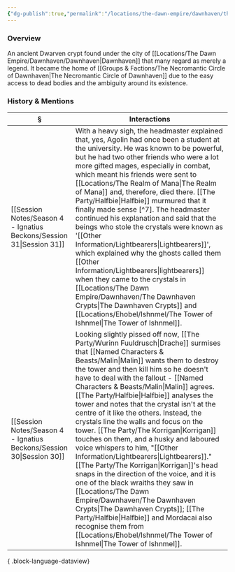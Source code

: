 ```yaml
---
{"dg-publish":true,"permalink":"/locations/the-dawn-empire/dawnhaven/the-dawnhaven-crypts/","tags":["Discovered"],"updated":"2025-08-11T11:53:31.878+01:00"}
---
```


### Overview
An ancient Dwarven crypt found under the city of [[Locations/The Dawn Empire/Dawnhaven/Dawnhaven\|Dawnhaven]] that many regard as merely a legend. It became the home of [[Groups & Factions/The Necromantic Circle of Dawnhaven\|The Necromantic Circle of Dawnhaven]] due to the easy access to dead bodies and the ambiguity around its existence. 

### History & Mentions
| §                                                                       | Interactions                                                                                                                                                                                                                                                                                                                                                                                                                                                                                                                                                                                                                                                                                                           |
| ----------------------------------------------------------------------- | ---------------------------------------------------------------------------------------------------------------------------------------------------------------------------------------------------------------------------------------------------------------------------------------------------------------------------------------------------------------------------------------------------------------------------------------------------------------------------------------------------------------------------------------------------------------------------------------------------------------------------------------------------------------------------------------------------------------------- |
| [[Session Notes/Season 4 - Ignatius Beckons/Session 31\|Session 31]] | With a heavy sigh, the headmaster explained that, yes, Agolin had once been a student at the university. He was known to be powerful, but he had two other friends who were a lot more gifted mages, especially in combat, which meant his friends were sent to [[Locations/The Realm of Mana\|The Realm of Mana]] and, therefore, died there. [[The Party/Halfbie\|Halfbie]] murmured that it finally made sense [^7]. The headmaster continued his explanation and said that the beings who stole the crystals were known as '[[Other Information/Lightbearers\|Lightbearers]]', which explained why the ghosts called them [[Other Information/Lightbearers\|lightbearers]] when they came to the crystals in [[Locations/The Dawn Empire/Dawnhaven/The Dawnhaven Crypts\|The Dawnhaven Crypts]] and [[Locations/Ehobel/Ishnmel/The Tower of Ishnmel\|The Tower of Ishnmel]].                                                                |
| [[Session Notes/Season 4 - Ignatius Beckons/Session 30\|Session 30]] | Looking slightly pissed off now, [[The Party/Wurinn Fuuldrusch\|Drache]] surmises that [[Named Characters & Beasts/Malin\|Malin]] wants them to destroy the tower and then kill him so he doesn't have to deal with the fallout - [[Named Characters & Beasts/Malin\|Malin]] agrees. [[The Party/Halfbie\|Halfbie]] analyses the tower and notes that the crystal isn't at the centre of it like the others. Instead, the crystals line the walls and focus on the tower. [[The Party/The Korrigan\|Korrigan]] touches on them, and a husky and laboured voice whispers to him, "[[Other Information/Lightbearers\|Lightbearers]]." [[The Party/The Korrigan\|Korrigan]]'s head snaps in the direction of the voice, and it is one of the black wraiths they saw in [[Locations/The Dawn Empire/Dawnhaven/The Dawnhaven Crypts\|The Dawnhaven Crypts]]; [[The Party/Halfbie\|Halfbie]] and Mordacai also recognise them from [[Locations/Ehobel/Ishnmel/The Tower of Ishnmel\|The Tower of Ishnmel]]. |

{ .block-language-dataview}